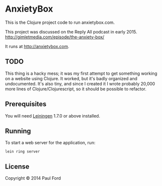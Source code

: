 # AnxietyBox

This is the Clojure project code to run anxietybox.com.

This project was discussed on the Reply All podcast in early 2015.
http://gimletmedia.com/episode/the-anxiety-box/

It runs at http://anxietybox.com.

## TODO

This thing is a hacky mess; it was my first attempt to get something
working on a website using Clojure. It worked, but it's badly
organized and undocumented. It's also tiny, and since I created it I
wrote probably 20,000 more lines of Clojure/Clojurescript, so it
should be possible to refactor.


## Prerequisites

You will need [Leiningen][1] 1.7.0 or above installed.

[1]: https://github.com/technomancy/leiningen

## Running

To start a web server for the application, run:

    lein ring server

## License

Copyright © 2014 Paul Ford
